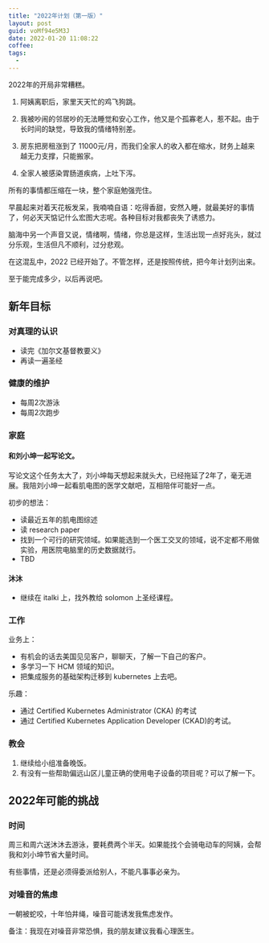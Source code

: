 ```yaml
---
title: "2022年计划（第一版）"
layout: post
guid: voMf94e5M3J
date: 2022-01-20 11:08:22
coffee:
tags:
  -
---
```


2022年的开局非常糟糕。

1. 阿姨离职后，家里天天忙的鸡飞狗跳。

2. 我被吵闹的邻居吵的无法睡觉和安心工作，他又是个孤寡老人，惹不起。由于长时间的缺觉，导致我的情绪特别差。

3. 房东把房租涨到了 11000元/月，而我们全家人的收入都在缩水，财务上越来越无力支撑，只能搬家。

4. 全家人被感染胃肠道疾病，上吐下泻。

所有的事情都压缩在一块，整个家庭勉强兜住。

早晨起来对着天花板发呆，我喃喃自语：吃得香甜，安然入睡，就最美好的事情了，何必天天惦记什么宏图大志呢。各种目标对我都丧失了诱惑力。

脑海中另一个声音又说，情绪啊，情绪，你总是这样，生活出现一点好兆头，就过分乐观，生活但凡不顺利，过分悲观。

在这混乱中，2022 已经开始了。不管怎样，还是按照传统，把今年计划列出来。

至于能完成多少，以后再说吧。


## 新年目标

### 对真理的认识

- 读完《加尔文基督教要义》
- 再读一遍圣经

### 健康的维护

- 每周2次游泳
- 每周2次跑步

### 家庭

#### 和刘小坤一起写论文。

写论文这个任务太大了，刘小坤每天想起来就头大，已经拖延了2年了，毫无进展。我陪刘小坤一起看肌电图的医学文献吧，互相陪伴可能好一点。

初步的想法：

- 读最近五年的肌电图综述
- 读 research paper
- 找到一个可行的研究领域。如果能选到一个医工交叉的领域，说不定都不用做实验，用医院电脑里的历史数据就行。
- TBD

#### 沐沐

- 继续在 italki 上，找外教给 solomon 上圣经课程。

### 工作

业务上：

- 有机会的话去美国见见客户，聊聊天，了解一下自己的客户。
- 多学习一下 HCM 领域的知识。
- 把集成服务的基础架构迁移到 kubernetes 上去吧。

乐趣：

- 通过 Certified Kubernetes Administrator (CKA) 的考试
- 通过 Certified Kubernetes Application Developer (CKAD)的考试。

### 教会

1. 继续给小组准备晚饭。
2. 有没有一些帮助偏远山区儿童正确的使用电子设备的项目呢？可以了解一下。

## 2022年可能的挑战

### 时间

周三和周六送沐沐去游泳，要耗费两个半天。如果能找个会骑电动车的阿姨，会帮我和刘小坤节省大量时间。

有些事情，还是必须得委派给别人，不能凡事事必亲为。


### 对噪音的焦虑

一朝被蛇咬，十年怕井绳，噪音可能诱发我焦虑发作。


备注：我现在对噪音非常恐惧，我的朋友建议我看心理医生。